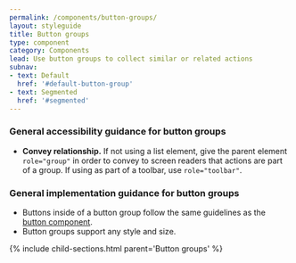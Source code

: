 ```yaml
---
permalink: /components/button-groups/
layout: styleguide
title: Button groups
type: component
category: Components
lead: Use button groups to collect similar or related actions
subnav:
- text: Default
  href: '#default-button-group'
- text: Segmented
  href: '#segmented'
---
```



<div class="site-component-usage usa-prose site-prose margin-top-5">
  <h3 class="usa-heading heading-margin-alt">General accessibility guidance for button groups</h3>
  <ul class="usa-content-list">
    <li><strong>Convey relationship.</strong> If not using a list element, give the parent element <code>role="group"</code> in order to convey to screen readers that actions are part of a group. If using as part of a toolbar, use <code>role="toolbar"</code>.</li>
  </ul>
  <h3 class="usa-heading">General implementation guidance for button groups</h3>
  <ul class="usa-content-list">
    <li>Buttons inside of a button group follow the same guidelines as the <a href="{{ site.baseurl }}/components/button/">button component</a>.</li>
    <li>Button groups support any style and size.</li>
  </ul>
</div>

{% include child-sections.html parent='Button groups' %}
